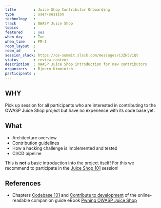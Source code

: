 ```yaml
---
title        : Juice Shop Contributor Onboarding
type         : user-session
technology   :
track        : OWASP Juice Shop
topics       :
featured     : yes
when_day     : Tue
when_time    : PM-1
room_layout  :
room_id      :
session_slack: https://os-summit.slack.com/messages/CJZH5V1QV
status       : review-content
description  : OWASP Juice Shop introduction for new contributors
organizers   : Bjoern Kimminich
participants :
---
```


## WHY

Pick up session for all participants who are interested in contributing
to the OWASP Juice Shop project but have no experience with its code
base yet.

## What

* Architecture overview
* Contribution guidelines
* How a hacking challenge is implemented and tested
* CI/CD pipeline

This is **not** a basic introduction into the project itself! For this
we recommend to participate in the [Juice Shop 101](/tracks/owasp-juice-shop/user-sessions/juice-shop-101/)
session!

## References

* Chapters
  [Codebase 101](https://bkimminich.gitbooks.io/pwning-owasp-juice-shop/content/part3/codebase.html)
  and
  [Contribute to development](https://bkimminich.gitbooks.io/pwning-owasp-juice-shop/content/part3/contribution.html)
  of the online-readable companion guide eBook
  [Pwning OWASP Juice Shop](https://bkimminich.gitbooks.io/pwning-owasp-juice-shop/content/)
